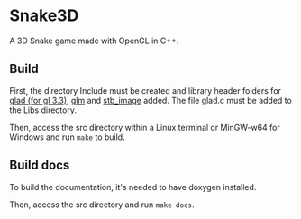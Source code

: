 # Snake3D

A 3D Snake game made with OpenGL in C++.

## Build
First, the directory Include must be created and library header folders for [glad (for gl 3.3)](https://glad.dav1d.de/), [glm](https://github.com/g-truc/glm) and [stb_image](https://github.com/nothings/stb/blob/master/stb_image.h) added. The file glad.c must be added to the Libs directory.

Then, access the src directory within a Linux terminal or MinGW-w64 for Windows and run `make` to build.

## Build docs
To build the documentation, it's needed to have doxygen installed.

Then, access the src directory and run `make docs`.

